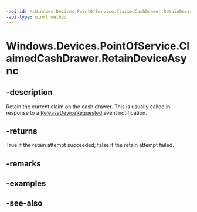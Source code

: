 ```yaml
---
-api-id: M:Windows.Devices.PointOfService.ClaimedCashDrawer.RetainDeviceAsync
-api-type: winrt method
---
```


<!-- Method syntax
public Windows.Foundation.IAsyncOperation<bool> RetainDeviceAsync()
-->

# Windows.Devices.PointOfService.ClaimedCashDrawer.RetainDeviceAsync

## -description
Retain the current claim on the cash drawer. This is usually called in response to a [ReleaseDeviceRequested](claimedcashdrawer_releasedevicerequested.md) event notification.

## -returns
True if the retain attempt succeeded; false if the retain attempt failed.

## -remarks

## -examples

## -see-also
